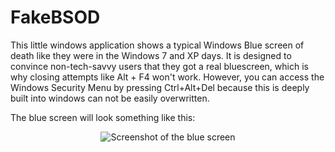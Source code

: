 # FakeBSOD
This little windows application shows a typical Windows Blue screen of death like they were in the Windows 7 and XP days.
It is designed to convince non-tech-savvy users that they got a real bluescreen, which is why closing attempts like Alt + F4 won't work.
However, you can access the Windows Security Menu by pressing Ctrl+Alt+Del because this is deeply built into windows can not be easily overwritten.

The blue screen will look something like this:
<p align="center">
  <img alt="Screenshot of the blue screen" src="https://raw.githubusercontent.com/LukasLangrock/FakeBSOD/master/screenshots/fakebsod.png">
</p>
